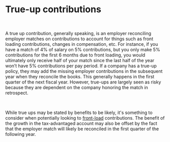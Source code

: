 # True-up contributions

&nbsp;

A true up contribution, generally speaking, is an employer reconciling employer matches on contributions to account for things such as front loading contributions, changes in compensation, etc. For instance, if you have a match of 4% of salary on 5% contributions, but you only make 5% contributions for the first 6 months due to front loading, you would ultimately only receive half of your match since the last half of the year won’t have 5% contributions per pay period. If a company has a true-up policy, they may add the missing employer contributions in the subsequent year when they reconcile the books. This generally happens in the first quarter of the next fiscal year. However, true-ups are largely seen as risky because they are dependent on the company honoring the match in retrospect.

&nbsp;

While true ups may be stated by benefits to be likely, it's something to consider when potentially looking to [front-load](/investments/contribution-timing#front-loading) contributions. The benefit of the growth in the tax-advantaged account may also be offset by the fact that the employer match will likely be reconciled in the first quarter of the following year.
